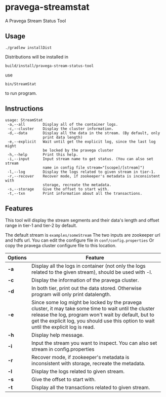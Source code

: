 # pravega-streamstat
A Pravega Stream Status Tool

## Usage
```
./gradlew installDist
```

Distributions will be installed in 
```
build/install/pravega-stream-status-tool
```

use
```
bin/StreamStat
```
to run program.

## Instructions
```
usage: StreamStat
 -a,--all        Display all of the container logs.
 -c,--cluster    Display the cluster information.
 -d,--data       Display all the data in the stream. (By default, only
                 print data length)
 -e,--explicit   Wait until get the explicit log, since the last log might
                 be locked by the pravega cluster
 -h,--help       Print this help.
 -i,--input      Input stream name to get status. (You can also set stream
                 name in config file stream="[scope]/[stream]")
 -l,--log        Display the logs related to given stream in tier-1.
 -r,--recover    Recover mode, if zookeeper's metadata is inconsistent with 
                 storage, recreate the metadata.
 -s,--storage    Give the offset to start with.
 -t,--txn        Print information about all the transactions.
 ```


## Features

This tool will display the stream segments and their data's length and offset range in tier-1 and tier-2 by default.

The default stream is `examples/someStream`
The two inputs are zookeeper url and hdfs url.
You can edit the configure file in `conf/config.properties`
Or copy the pravega cluster configure file to this location.

| **Options** | **Feature**                                                 | 
|-------------|-------------------------------------------------------------|
| **-a**      | Display all the logs in container (not only the logs related to the given stream), should be used with -l.  |
| **-c**      | Display the information of the pravega cluster.             |
| **-d**      | In both tier, print out the data stored. Otherwise program will only print datalength.|
| **-e**      | Since some log might be locked by the pravega cluster, it may take some time to wait until the cluster release the log, program won't wait by default, but to get the explicit log, you should use this option to wait until the explicit log is read.|
| **-h**      | Display help message.           |
| **-i**      | Input the stream you want to inspect. You can also set stream in config.properties |
| **-r**      | Recover mode, if zookeeper's metadata is inconsistent with storage, recreate the metadata.|
| **-l**      | Display the logs related to given stream. |
| **-s**      | Give the offset to start with. |
| **-t**      | Display all the transactions related to given stream. |
